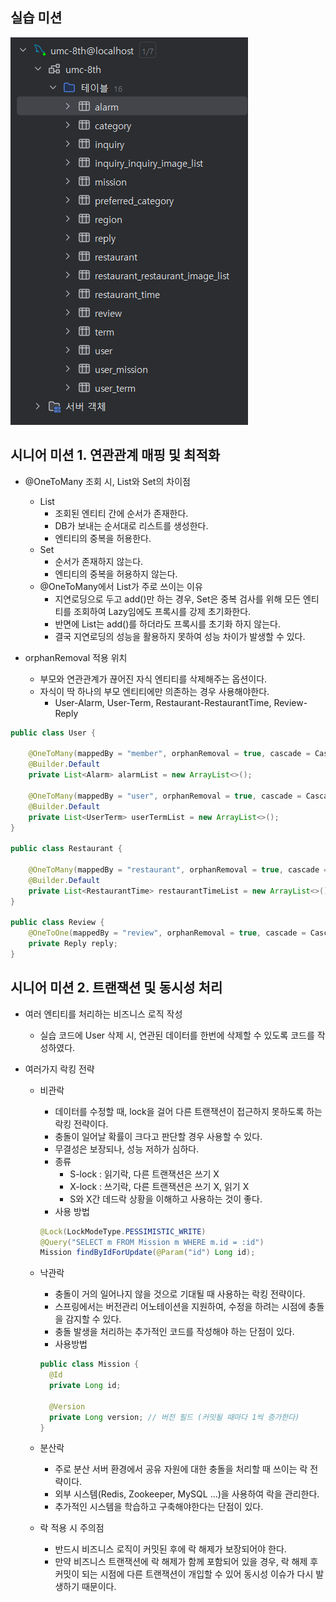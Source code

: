 ## 실습 미션
![table.png](table.png)


## 시니어 미션 1. 연관관계 매핑 및 최적화
- @OneToMany 조회 시, List와 Set의 차이점
    - List
      - 조회된 엔티티 간에 순서가 존재한다.
      - DB가 보내는 순서대로 리스트를 생성한다.
      - 엔티티의 중복을 허용한다.
    - Set
      - 순서가 존재하지 않는다.
      - 엔티티의 중복을 허용하지 않는다.
    - @OneToMany에서 List가 주로 쓰이는 이유
      - 지연로딩으로 두고 add()만 하는 경우, Set은 중복 검사를 위해 모든 엔티티를 조회하여 Lazy임에도 프록시를 강제 초기화한다.
      - 반면에 List는 add()를 하더라도 프록시를 초기화 하지 않는다.
      - 결국 지연로딩의 성능을 활용하지 못하여 성능 차이가 발생할 수 있다.


- orphanRemoval 적용 위치
  - 부모와 연관관계가 끊어진 자식 엔티티를 삭제해주는 옵션이다.
  - 자식이 딱 하나의 부모 엔티티에만 의존하는 경우 사용해야한다.
    - User-Alarm, User-Term, Restaurant-RestaurantTime, Review-Reply
```java
public class User {
	
	@OneToMany(mappedBy = "member", orphanRemoval = true, cascade = CascadeType.REMOVE)
	@Builder.Default
	private List<Alarm> alarmList = new ArrayList<>();

	@OneToMany(mappedBy = "user", orphanRemoval = true, cascade = CascadeType.REMOVE)
	@Builder.Default
	private List<UserTerm> userTermList = new ArrayList<>();
}

public class Restaurant {
	
	@OneToMany(mappedBy = "restaurant", orphanRemoval = true, cascade = CascadeType.REMOVE)
	@Builder.Default
	private List<RestaurantTime> restaurantTimeList = new ArrayList<>();
}

public class Review {
	@OneToOne(mappedBy = "review", orphanRemoval = true, cascade = CascadeType.REMOVE)
	private Reply reply;
}
```


## 시니어 미션 2. 트랜잭션 및 동시성 처리
- 여러 엔티티를 처리하는 비즈니스 로직 작성
  - 실습 코드에 User 삭제 시, 연관된 데이터를 한번에 삭제할 수 있도록 코드를 작성하였다.


- 여러가지 락킹 전략
  - 비관락
    - 데이터를 수정할 때, lock을 걸어 다른 트랜잭션이 접근하지 못하도록 하는 락킹 전략이다.
    - 충돌이 일어날 확률이 크다고 판단할 경우 사용할 수 있다.
    - 무결성은 보장되나, 성능 저하가 심하다.
    - 종류
      - S-lock : 읽기락, 다른 트랜잭션은 쓰기 X
      - X-lock : 쓰기락, 다른 트랜잭션은 쓰기 X, 읽기 X
      - S와 X간 데드락 상황을 이해하고 사용하는 것이 좋다.
    - 사용 방법
    ```java
    @Lock(LockModeType.PESSIMISTIC_WRITE)
    @Query("SELECT m FROM Mission m WHERE m.id = :id")
    Mission findByIdForUpdate(@Param("id") Long id);
    ```
    
  - 낙관락
    - 충돌이 거의 일어나지 않을 것으로 기대될 때 사용하는 락킹 전략이다.
    - 스프링에서는 버전관리 어노테이션을 지원하여, 수정을 하려는 시점에 충돌을 감지할 수 있다.
    - 충돌 발생을 처리하는 추가적인 코드를 작성해야 하는 단점이 있다.
    - 사용방법
    ```java
    public class Mission {
      @Id
      private Long id;

	  @Version
      private Long version; // 버전 필드 (커밋될 때마다 1씩 증가한다)
    }
    ```
    
  - 분산락
    - 주로 분산 서버 환경에서 공유 자원에 대한 충돌을 처리할 때 쓰이는 락 전략이다.
    - 외부 시스템(Redis, Zookeeper, MySQL ...)을 사용하여 락을 관리한다.
    - 추가적인 시스템을 학습하고 구축해야한다는 단점이 있다.
  

  - 락 적용 시 주의점
    - 반드시 비즈니스 로직이 커밋된 후에 락 해제가 보장되어야 한다.
    - 만약 비즈니스 트랜잭션에 락 해제가 함께 포함되어 있을 경우, 락 해제 후 커밋이 되는 시점에 다른 트랜잭션이 개입할 수 있어 동시성 이슈가 다시 발생하기 때문이다.
